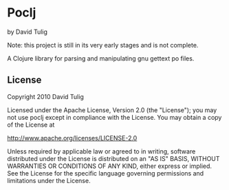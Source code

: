 # Poclj
by David Tulig

Note: this project is still in its very early stages and is not complete.

A Clojure library for parsing and manipulating gnu gettext po files.

## License

Copyright 2010 David Tulig

Licensed under the Apache License, Version 2.0 (the "License");
you may not use poclj except in compliance with the License.
You may obtain a copy of the License at

   http://www.apache.org/licenses/LICENSE-2.0

Unless required by applicable law or agreed to in writing, software
distributed under the License is distributed on an "AS IS" BASIS,
WITHOUT WARRANTIES OR CONDITIONS OF ANY KIND, either express or implied.
See the License for the specific language governing permissions and
limitations under the License.